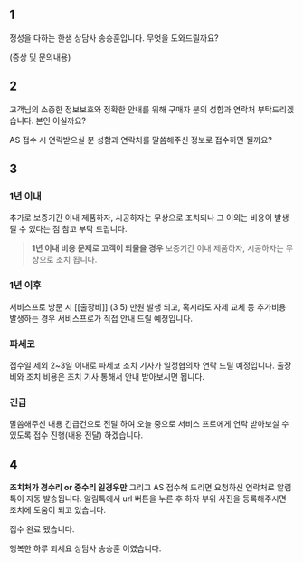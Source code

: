 ## 1 
정성을 다하는 한샘 상담사 송승훈입니다.
무엇을 도와드릴까요?

(증상 및 문의내용)
## 2
고객님의 소중한 정보보호와 정확한 안내를 위해 구매자 분의 성함과 연락처 부탁드리겠습니다.
본인 이실까요?


AS 접수 시 연락받으실 분 성함과 연락처를 말씀해주신 정보로 접수하면 될까요?

## 3
### 1년 이내
추가로 보증기간 이내 제품하자, 시공하자는 무상으로 조치되나 그 이외는 비용이 발생 될 수 있다는 점 참고 부탁 드립니다.
> **1년 이내 비용 문제로 고객이 되물을 경우**
> 보증기간 이내 제품하자, 시공하자는 무상으로 조치 됩니다.
### 1년 이후
서비스프로 방문 시 [[출장비]] (3  5) 만원 발생 되고, 혹시라도 자제 교체 등 추가비용 발생하는 경우 서비스프로가 직접 안내 드릴 예정입니다.
### 파세코
접수일 제외 2~3일 이내로 파세코 조치 기사가 일정협의차 연락 드릴 예정입니다.
출장비와 조치 비용은 조치 기사 통해서 안내 받아보시면 됩니다.
### 긴급
말씀해주신 내용 긴급건으로 전달 하여 오늘 중으로 서비스 프로에게 연락 받아보실 수 있도록 접수 진행(내용 전달) 하겠습니다.

## 4
**조치처가 경수리 or 중수리 일경우만**
그리고 AS 접수해 드리면 요청하신 연락처로 알림 톡이 자동 발송됩니다. 알림톡에서  url 버튼을 누른 후 하자 부위 사진을 등록해주시면 조치에 도움이 되고 있습니다.


접수 완료 됐습니다.

행복한 하루 되세요 상담사 송승훈 이였습니다.